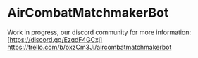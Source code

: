 # AirCombatMatchmakerBot

Work in progress, our discord community for more information:
[https://discord.gg/EzqdF4GCxj]
https://trello.com/b/oxzCm3Ji/aircombatmatchmakerbot
